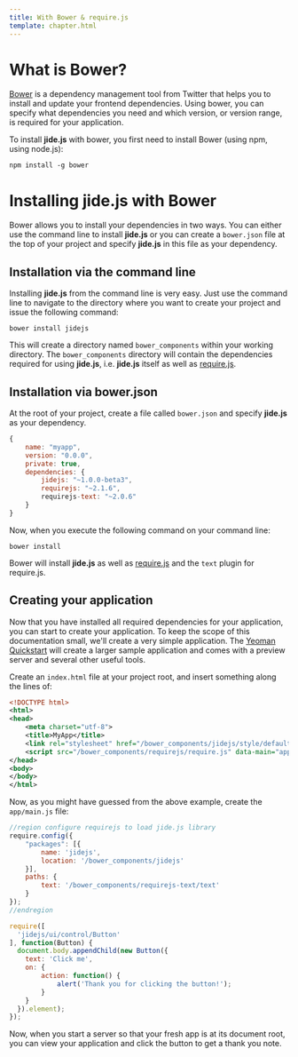 ```yaml
---
title: With Bower & require.js
template: chapter.html
---
```


# What is Bower?

[Bower](http://www.bower.io) is a dependency management tool from Twitter that helps you to install and update your
frontend dependencies. Using bower, you can specify what dependencies you need and which version, or version range,
is required for your application.

To install **jide.js** with bower, you first need to install Bower (using npm, using node.js):

```
npm install -g bower
```

# Installing jide.js with Bower

Bower allows you to install your dependencies in two ways. You can either use the command line to install **jide.js** or you
can create a `bower.json` file at the top of your project and specify **jide.js** in this file as your dependency.

## Installation via the command line

Installing **jide.js**
from the command line is very easy. Just use the command line to navigate to the directory where you want to create your
project and issue the following command:

```
bower install jidejs
```

This will create a directory named `bower_components` within your working directory. The `bower_components` directory
will contain the dependencies required for using **jide.js**, i.e. **jide.js** itself as well as
[require.js](http://www.requirejs.org).

## Installation via bower.json

At the root of your project, create a file called `bower.json` and specify **jide.js** as your dependency.

```javascript
{
    name: "myapp",
    version: "0.0.0",
    private: true,
    dependencies: {
        jidejs: "~1.0.0-beta3",
        requirejs: "~2.1.6",
        requirejs-text: "~2.0.6"
    }
}
```

Now, when you execute the following command on your command line:

```
bower install
```

Bower will install **jide.js** as well as [require.js](http://www.requirejs.org) and the `text` plugin for require.js.

## Creating your application

Now that you have installed all required dependencies for your application, you can start to create your application.
To keep the scope of this documentation small, we'll create a very simple application. The
[Yeoman Quickstart](/guide/00-installation/03-with-yeoman.html) will create a larger sample application and comes with
a preview server and several other useful tools.

Create an `index.html` file at your project root, and insert something along the lines of:

```xml
<!DOCTYPE html>
<html>
<head>
    <meta charset="utf-8">
    <title>MyApp</title>
    <link rel="stylesheet" href="/bower_components/jidejs/style/default.css">
    <script src="/bower_components/requirejs/require.js" data-main="app/main.js"></script>
</head>
<body>
</body>
</html>
```

Now, as you might have guessed from the above example, create the `app/main.js` file:

```javascript
//region configure requirejs to load jide.js library
require.config({
    "packages": [{
        name: 'jidejs',
        location: '/bower_components/jidejs'
    }],
    paths: {
        text: '/bower_components/requirejs-text/text'
    }
});
//endregion

require([
  'jidejs/ui/control/Button'
], function(Button) {
  document.body.appendChild(new Button({
    text: 'Click me',
    on: {
        action: function() {
            alert('Thank you for clicking the button!');
        }
    }
  }).element);
});
```

Now, when you start a server so that your fresh app is at its document root, you can view your application and click
the button to get a thank you note.